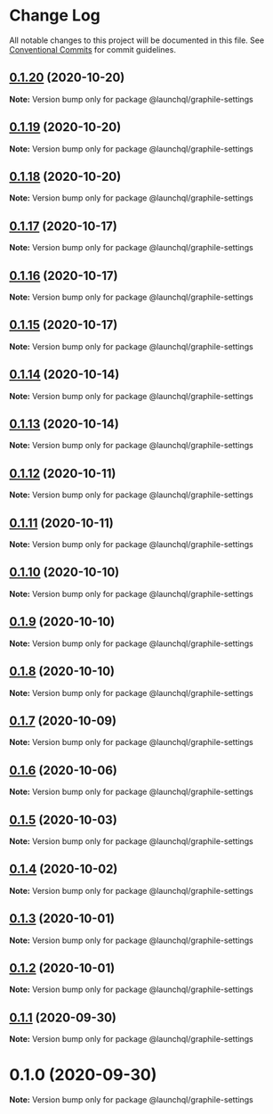 # Change Log

All notable changes to this project will be documented in this file.
See [Conventional Commits](https://conventionalcommits.org) for commit guidelines.

## [0.1.20](https://github.com/launchql/launchql/compare/@launchql/graphile-settings@0.1.19...@launchql/graphile-settings@0.1.20) (2020-10-20)

**Note:** Version bump only for package @launchql/graphile-settings





## [0.1.19](https://github.com/launchql/launchql/compare/@launchql/graphile-settings@0.1.18...@launchql/graphile-settings@0.1.19) (2020-10-20)

**Note:** Version bump only for package @launchql/graphile-settings





## [0.1.18](https://github.com/launchql/launchql/compare/@launchql/graphile-settings@0.1.17...@launchql/graphile-settings@0.1.18) (2020-10-20)

**Note:** Version bump only for package @launchql/graphile-settings





## [0.1.17](https://github.com/launchql/launchql/compare/@launchql/graphile-settings@0.1.16...@launchql/graphile-settings@0.1.17) (2020-10-17)

**Note:** Version bump only for package @launchql/graphile-settings





## [0.1.16](https://github.com/launchql/launchql/compare/@launchql/graphile-settings@0.1.15...@launchql/graphile-settings@0.1.16) (2020-10-17)

**Note:** Version bump only for package @launchql/graphile-settings





## [0.1.15](https://github.com/launchql/launchql/compare/@launchql/graphile-settings@0.1.14...@launchql/graphile-settings@0.1.15) (2020-10-17)

**Note:** Version bump only for package @launchql/graphile-settings





## [0.1.14](https://github.com/launchql/launchql/compare/@launchql/graphile-settings@0.1.13...@launchql/graphile-settings@0.1.14) (2020-10-14)

**Note:** Version bump only for package @launchql/graphile-settings





## [0.1.13](https://github.com/launchql/launchql/compare/@launchql/graphile-settings@0.1.12...@launchql/graphile-settings@0.1.13) (2020-10-14)

**Note:** Version bump only for package @launchql/graphile-settings





## [0.1.12](https://github.com/launchql/launchql/compare/@launchql/graphile-settings@0.1.11...@launchql/graphile-settings@0.1.12) (2020-10-11)

**Note:** Version bump only for package @launchql/graphile-settings





## [0.1.11](https://github.com/launchql/launchql/compare/@launchql/graphile-settings@0.1.10...@launchql/graphile-settings@0.1.11) (2020-10-11)

**Note:** Version bump only for package @launchql/graphile-settings





## [0.1.10](https://github.com/launchql/launchql/compare/@launchql/graphile-settings@0.1.9...@launchql/graphile-settings@0.1.10) (2020-10-10)

**Note:** Version bump only for package @launchql/graphile-settings





## [0.1.9](https://github.com/launchql/launchql/compare/@launchql/graphile-settings@0.1.8...@launchql/graphile-settings@0.1.9) (2020-10-10)

**Note:** Version bump only for package @launchql/graphile-settings





## [0.1.8](https://github.com/launchql/launchql/compare/@launchql/graphile-settings@0.1.7...@launchql/graphile-settings@0.1.8) (2020-10-10)

**Note:** Version bump only for package @launchql/graphile-settings





## [0.1.7](https://github.com/launchql/launchql/compare/@launchql/graphile-settings@0.1.6...@launchql/graphile-settings@0.1.7) (2020-10-09)

**Note:** Version bump only for package @launchql/graphile-settings





## [0.1.6](https://github.com/launchql/launchql/compare/@launchql/graphile-settings@0.1.5...@launchql/graphile-settings@0.1.6) (2020-10-06)

**Note:** Version bump only for package @launchql/graphile-settings





## [0.1.5](https://github.com/launchql/launchql/compare/@launchql/graphile-settings@0.1.4...@launchql/graphile-settings@0.1.5) (2020-10-03)

**Note:** Version bump only for package @launchql/graphile-settings





## [0.1.4](https://github.com/launchql/launchql/compare/@launchql/graphile-settings@0.1.3...@launchql/graphile-settings@0.1.4) (2020-10-02)

**Note:** Version bump only for package @launchql/graphile-settings





## [0.1.3](https://github.com/launchql/launchql/compare/@launchql/graphile-settings@0.1.2...@launchql/graphile-settings@0.1.3) (2020-10-01)

**Note:** Version bump only for package @launchql/graphile-settings





## [0.1.2](https://github.com/launchql/launchql/compare/@launchql/graphile-settings@0.1.1...@launchql/graphile-settings@0.1.2) (2020-10-01)

**Note:** Version bump only for package @launchql/graphile-settings





## [0.1.1](https://github.com/launchql/launchql/compare/@launchql/graphile-settings@0.1.0...@launchql/graphile-settings@0.1.1) (2020-09-30)

**Note:** Version bump only for package @launchql/graphile-settings





# 0.1.0 (2020-09-30)

**Note:** Version bump only for package @launchql/graphile-settings
